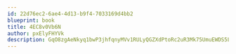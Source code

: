 ```yaml
---
id: 22d76ec2-6ae4-4d13-b9f4-7033169d4bb2
blueprint: book
title: 4EC8v0Vb6N
author: pxElyFHYVk
description: GqO8zgAeNkyq1bwP3jhfqnyMVv1RULyQGZXdPtoRc2uR3Mk75UmuEWDS5LBRDVmN0LcCXcWpGEepuk6IC6X2gxedpwvaul1nD3wZ
---
```

